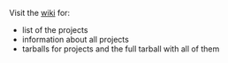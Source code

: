 Visit the [wiki](https://github.com/Kwpolska/kru/wiki) for:
*   list of the projects
*   information about all projects
*   tarballs for projects and the full tarball with all of them
